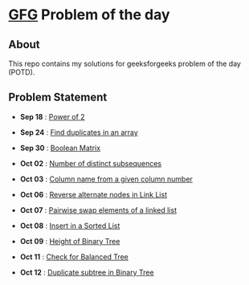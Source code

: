 # [GFG](https://geeksforgeeks.org) Problem of the day

## About

This repo contains my solutions for geeksforgeeks problem of the day (POTD).

## Problem Statement

- **Sep 18** : [Power of 2](https://practice.geeksforgeeks.org/problems/power-of-2-1587115620/1)

- **Sep 24** : [Find duplicates in an array](https://practice.geeksforgeeks.org/problems/find-duplicates-in-an-array/1)

- **Sep 30** : [Boolean Matrix](https://practice.geeksforgeeks.org/problems/boolean-matrix-problem-1587115620/1)

- **Oct 02** : [Number of distinct subsequences](https://practice.geeksforgeeks.org/problems/number-of-distinct-subsequences0909/1)

- **Oct 03** : [Column name from a given column number](https://practice.geeksforgeeks.org/problems/column-name-from-a-given-column-number4244/1)

- **Oct 06** : [Reverse alternate nodes in Link List](https://practice.geeksforgeeks.org/problems/given-a-linked-list-reverse-alternate-nodes-and-append-at-the-end/1)

- **Oct 07** : [Pairwise swap elements of a linked list](https://practice.geeksforgeeks.org/problems/pairwise-swap-elements-of-a-linked-list-by-swapping-data/1)

- **Oct 08** : [Insert in a Sorted List](https://practice.geeksforgeeks.org/problems/insert-in-a-sorted-list/1)

- **Oct 09** : [Height of Binary Tree](https://practice.geeksforgeeks.org/problems/height-of-binary-tree/1)

- **Oct 11** : [Check for Balanced Tree](https://practice.geeksforgeeks.org/problems/check-for-balanced-tree/1)

- **Oct 12** : [Duplicate subtree in Binary Tree](https://practice.geeksforgeeks.org/problems/duplicate-subtree-in-binary-tree/1)
